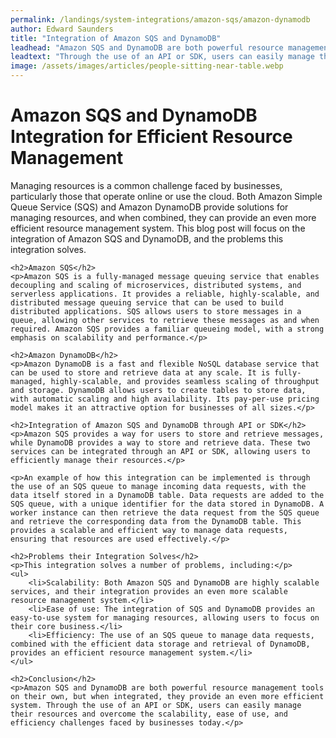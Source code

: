 ```yaml
---
permalink: /landings/system-integrations/amazon-sqs/amazon-dynamodb
author: Edward Saunders
title: "Integration of Amazon SQS and DynamoDB"
leadhead: "Amazon SQS and DynamoDB are both powerful resource management tools on their own, but when integrated, they provide an even more efficient system"
leadtext: "Through the use of an API or SDK, users can easily manage their resources and overcome the scalability, ease of use, and efficiency challenges faced by businesses today."
image: /assets/images/articles/people-sitting-near-table.webp
---
```

<div class="arttext">	<h1>Amazon SQS and DynamoDB Integration for Efficient Resource Management</h1>
	<p>Managing resources is a common challenge faced by businesses, particularly those that operate online or use the cloud. Both Amazon Simple Queue Service (SQS) and Amazon DynamoDB provide solutions for managing resources, and when combined, they can provide an even more efficient resource management system. This blog post will focus on the integration of Amazon SQS and DynamoDB, and the problems this integration solves.</p>

	<h2>Amazon SQS</h2>
	<p>Amazon SQS is a fully-managed message queuing service that enables decoupling and scaling of microservices, distributed systems, and serverless applications. It provides a reliable, highly-scalable, and distributed message queuing service that can be used to build distributed applications. SQS allows users to store messages in a queue, allowing other services to retrieve these messages as and when required. Amazon SQS provides a familiar queueing model, with a strong emphasis on scalability and performance.</p>

	<h2>Amazon DynamoDB</h2>
	<p>Amazon DynamoDB is a fast and flexible NoSQL database service that can be used to store and retrieve data at any scale. It is fully-managed, highly-scalable, and provides seamless scaling of throughput and storage. DynamoDB allows users to create tables to store data, with automatic scaling and high availability. Its pay-per-use pricing model makes it an attractive option for businesses of all sizes.</p>

	<h2>Integration of Amazon SQS and DynamoDB through API or SDK</h2>
	<p>Amazon SQS provides a way for users to store and retrieve messages, while DynamoDB provides a way to store and retrieve data. These two services can be integrated through an API or SDK, allowing users to efficiently manage their resources.</p>

	<p>An example of how this integration can be implemented is through the use of an SQS queue to manage incoming data requests, with the data itself stored in a DynamoDB table. Data requests are added to the SQS queue, with a unique identifier for the data stored in DynamoDB. A worker instance can then retrieve the data request from the SQS queue and retrieve the corresponding data from the DynamoDB table. This provides a scalable and efficient way to manage data requests, ensuring that resources are used effectively.</p>

	<h2>Problems their Integration Solves</h2>
	<p>This integration solves a number of problems, including:</p>
	<ul>
		<li>Scalability: Both Amazon SQS and DynamoDB are highly scalable services, and their integration provides an even more scalable resource management system.</li>
		<li>Ease of use: The integration of SQS and DynamoDB provides an easy-to-use system for managing resources, allowing users to focus on their core business.</li>
		<li>Efficiency: The use of an SQS queue to manage data requests, combined with the efficient data storage and retrieval of DynamoDB, provides an efficient resource management system.</li>
	</ul>

	<h2>Conclusion</h2>
	<p>Amazon SQS and DynamoDB are both powerful resource management tools on their own, but when integrated, they provide an even more efficient system. Through the use of an API or SDK, users can easily manage their resources and overcome the scalability, ease of use, and efficiency challenges faced by businesses today.</p>
</div>